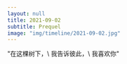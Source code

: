 ```yaml
---
layout: null
title: 2021-09-02
subtitle: Prequel
image: "img/timeline/2021-09-02.jpg"
---
```

"在这棵树下，\\
我告诉彼此，\\
我喜欢你"